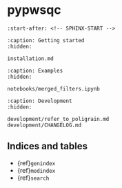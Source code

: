 # pypwsqc

```{include} ../README.md
:start-after: <!-- SPHINX-START -->
```

```{toctree}
:caption: Getting started
:hidden:

installation.md
```

```{toctree}
:caption: Examples
:hidden:

notebooks/merged_filters.ipynb
```

```{toctree}
:caption: Development
:hidden:

development/refer_to_poligrain.md
development/CHANGELOG.md
```

## Indices and tables

- {ref}`genindex`
- {ref}`modindex`
- {ref}`search`
